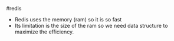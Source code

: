 #redis

- Redis uses the memory (ram) so it is so fast
- Its limitation is the size of the ram so we need data structure to maximize the efficiency.

